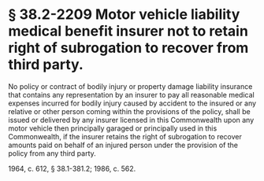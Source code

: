 # § 38.2-2209 Motor vehicle liability medical benefit insurer not to retain right of subrogation to recover from third party.

<p>No policy or contract of bodily injury or property damage liability insurance that contains any representation by an insurer to pay all reasonable medical expenses incurred for bodily injury caused by accident to the insured or any relative or other person coming within the provisions of the policy, shall be issued or delivered by any insurer licensed in this Commonwealth upon any motor vehicle then principally garaged or principally used in this Commonwealth, if the insurer retains the right of subrogation to recover amounts paid on behalf of an injured person under the provision of the policy from any third party.</p><p>1964, c. 612, § 38.1-381.2; 1986, c. 562.</p>